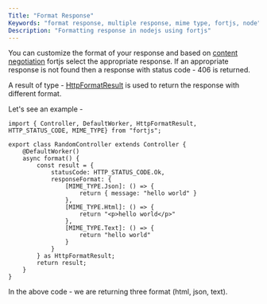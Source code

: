 ```yaml
---
Title: "Format Response"
Keywords: "format response, multiple response, mime type, fortjs, node"
Description: "Formatting response in nodejs using fortjs"
---
```


You can customize the format of your response and based on [content negotiation](https://developer.mozilla.org/en-US/docs/Web/HTTP/Content_negotiation) fortjs select the appropriate response. If an appropriate response is not found then a response with status code - 406 is returned.

A result of type - [HttpFormatResult](/tutorial/http-format-result) is used to return the response with different format.

Let's see an example -

```
import { Controller, DefaultWorker, HttpFormatResult, HTTP_STATUS_CODE, MIME_TYPE} from "fortjs";

export class RandomController extends Controller {
    @DefaultWorker()
    async format() {
        const result = {
            statusCode: HTTP_STATUS_CODE.Ok,
            responseFormat: {
                [MIME_TYPE.Json]: () => {
                    return { message: "hello world" }
                },
                [MIME_TYPE.Html]: () => {
                    return "<p>hello world</p>"
                },
                [MIME_TYPE.Text]: () => {
                    return "hello world"
                }
            }
        } as HttpFormatResult;
        return result;
    }
}
```

In the above code - we are returning three format (html, json, text).